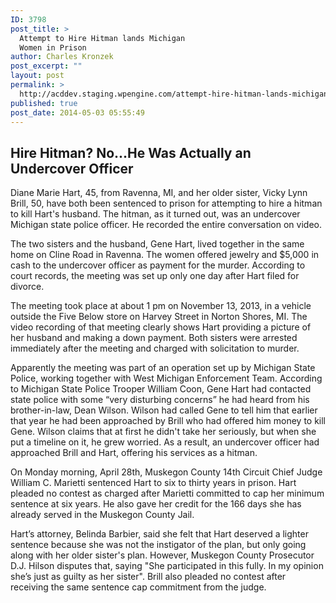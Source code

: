 ```yaml
---
ID: 3798
post_title: >
  Attempt to Hire Hitman lands Michigan
  Women in Prison
author: Charles Kronzek
post_excerpt: ""
layout: post
permalink: >
  http://acddev.staging.wpengine.com/attempt-hire-hitman-lands-michigan-women-in-prison.html
published: true
post_date: 2014-05-03 05:55:49
---
```

<h2>Hire Hitman? No...He Was Actually an Undercover Officer</h2>
Diane Marie Hart, 45, from Ravenna, MI, and her older sister, Vicky Lynn Brill, 50, have both been sentenced to prison for attempting to hire a hitman to kill Hart's husband. The hitman, as it turned out, was an undercover Michigan state police officer. He recorded the entire conversation on video.

The two sisters and the husband, Gene Hart, lived together in the same home on Cline Road in Ravenna. The women offered jewelry and $5,000 in cash to the undercover officer as payment for the murder. According to court records, the meeting was set up only one day after Hart filed for divorce.

The meeting took place at about 1 pm on November 13, 2013, in a vehicle outside the Five Below store on Harvey Street in Norton Shores, MI. The video recording of that meeting clearly shows Hart providing a picture of her husband and making a down payment. Both sisters were arrested immediately after the meeting and charged with solicitation to murder.

Apparently the meeting was part of an operation set up by Michigan State Police, working together with West Michigan Enforcement Team. According to Michigan State Police Trooper William Coon, Gene Hart had contacted state police with some “very disturbing concerns” he had heard from his brother-in-law, Dean Wilson. Wilson had called Gene to tell him that earlier that year he had been approached by Brill who had offered him money to kill Gene. Wilson claims that at first he didn't take her seriously, but when she put a timeline on it, he grew worried. As a result, an undercover officer had approached Brill and Hart, offering his services as a hitman.

On Monday morning, April 28th, Muskegon County 14th Circuit Chief Judge William C. Marietti sentenced Hart to six to thirty years in prison. Hart pleaded no contest as charged after Marietti committed to cap her minimum sentence at six years. He also gave her credit for the 166 days she has already served in the Muskegon County Jail.

Hart’s attorney, Belinda Barbier, said she felt that Hart deserved a lighter sentence because she was not the instigator of the plan, but only going along with her older sister's plan. However, Muskegon County Prosecutor D.J. Hilson disputes that, saying "She participated in this fully. In my opinion she’s just as guilty as her sister". Brill also pleaded no contest after receiving the same sentence cap commitment from the judge.